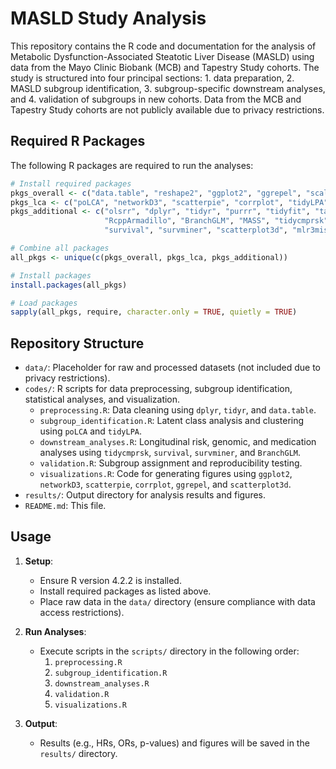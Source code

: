 # MASLD Study Analysis

This repository contains the R code and documentation for the analysis of Metabolic Dysfunction-Associated Steatotic Liver Disease (MASLD) using data from the Mayo Clinic Biobank (MCB) and Tapestry Study cohorts. The study is structured into four principal sections: 1. data preparation, 2. MASLD subgroup identification, 3. subgroup-specific downstream analyses, and 4. validation of subgroups in new cohorts. Data from the MCB and Tapestry Study cohorts are not publicly available due to privacy restrictions.


## Required R Packages

The following R packages are required to run the analyses:

```R
# Install required packages
pkgs_overall <- c("data.table", "reshape2", "ggplot2", "ggrepel", "scales", "paletteer")
pkgs_lca <- c("poLCA", "networkD3", "scatterpie", "corrplot", "tidyLPA")
pkgs_additional <- c("olsrr", "dplyr", "tidyr", "purrr", "tidyfit", "table1", 
                     "RcppArmadillo", "BranchGLM", "MASS", "tidycmprsk", 
                     "survival", "survminer", "scatterplot3d", "mlr3misc")

# Combine all packages
all_pkgs <- unique(c(pkgs_overall, pkgs_lca, pkgs_additional))

# Install packages
install.packages(all_pkgs)

# Load packages
sapply(all_pkgs, require, character.only = TRUE, quietly = TRUE)
```

## Repository Structure

- `data/`: Placeholder for raw and processed datasets (not included due to privacy restrictions).
- `codes/`: R scripts for data preprocessing, subgroup identification, statistical analyses, and visualization.
  - `preprocessing.R`: Data cleaning using `dplyr`, `tidyr`, and `data.table`.
  - `subgroup_identification.R`: Latent class analysis and clustering using `poLCA` and `tidyLPA`.
  - `downstream_analyses.R`: Longitudinal risk, genomic, and medication analyses using `tidycmprsk`, `survival`, `survminer`, and `BranchGLM`.
  - `validation.R`: Subgroup assignment and reproducibility testing.
  - `visualizations.R`: Code for generating figures using `ggplot2`, `networkD3`, `scatterpie`, `corrplot`, `ggrepel`, and `scatterplot3d`.
- `results/`: Output directory for analysis results and figures.
- `README.md`: This file.

## Usage

1. **Setup**:
   - Ensure R version 4.2.2 is installed.
   - Install required packages as listed above.
   - Place raw data in the `data/` directory (ensure compliance with data access restrictions).

2. **Run Analyses**:
   - Execute scripts in the `scripts/` directory in the following order:
     1. `preprocessing.R`
     2. `subgroup_identification.R`
     3. `downstream_analyses.R`
     4. `validation.R`
     5. `visualizations.R`

3. **Output**:
   - Results (e.g., HRs, ORs, p-values) and figures will be saved in the `results/` directory.
